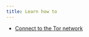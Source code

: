 ```yaml
---
title: Learn how to
---
```

- [Connect to the Tor network](topics/tool-9-tor-browser/1-connect-to-tor/3-learn.md)
